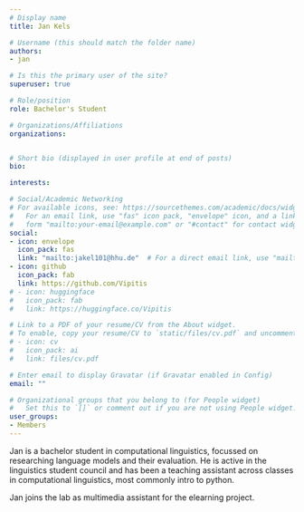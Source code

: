 ```yaml
---
# Display name
title: Jan Kels

# Username (this should match the folder name)
authors:
- jan

# Is this the primary user of the site?
superuser: true

# Role/position
role: Bachelor's Student

# Organizations/Affiliations
organizations:


# Short bio (displayed in user profile at end of posts)
bio:

interests:

# Social/Academic Networking
# For available icons, see: https://sourcethemes.com/academic/docs/widgets/#icons
#   For an email link, use "fas" icon pack, "envelope" icon, and a link in the
#   form "mailto:your-email@example.com" or "#contact" for contact widget.
social:
- icon: envelope
  icon_pack: fas
  link: "mailto:jakel101@hhu.de"  # For a direct email link, use "mailto:test@example.org".
- icon: github
  icon_pack: fab
  link: https://github.com/Vipitis
# - icon: huggingface
#   icon_pack: fab
#   link: https://huggingface.co/Vipitis

# Link to a PDF of your resume/CV from the About widget.
# To enable, copy your resume/CV to `static/files/cv.pdf` and uncomment the lines below.
# - icon: cv
#   icon_pack: ai
#   link: files/cv.pdf

# Enter email to display Gravatar (if Gravatar enabled in Config)
email: ""

# Organizational groups that you belong to (for People widget)
#   Set this to `[]` or comment out if you are not using People widget.
user_groups:
- Members
---
```

Jan is a bachelor student in computational linguistics, focussed on researching language models and their evaluation. 
He is active in the linguistics student council and has been a teaching assistant across classes in computational linguistics, most commonly intro to python.

Jan joins the lab as multimedia assistant for the elearning project.
